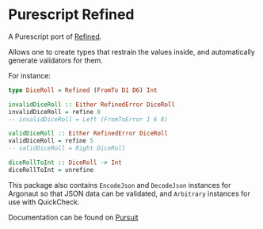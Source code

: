 # Purescript Refined

A Purescript port of [Refined](http://hackage.haskell.org/package/refined).

Allows one to create types that restrain the values inside, and automatically generate validators for them.

For instance:

```haskell
type DiceRoll = Refined (FromTo D1 D6) Int

invalidDiceRoll :: Either RefinedError DiceRoll
invalidDiceRoll = refine 8
-- invalidDiceRoll = Left (FromToError 1 6 8)

validDiceRoll :: Either RefinedError DiceRoll
validDiceRoll = refine 5
-- validDiceRoll = Right DiceRoll

diceRollToInt :: DiceRoll -> Int
diceRollToInt = unrefine
```

This package also contains `EncodeJson` and `DecodeJson` instances for Argonaut so that JSON data can be validated, and `Arbitrary` instances for use with QuickCheck.

Documentation can be found on [Pursuit](https://pursuit.purescript.org/packages/purescript-refined/0.1.2)
